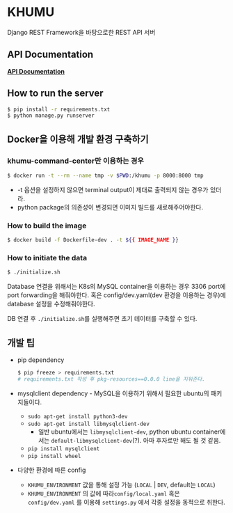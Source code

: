 # KHUMU

Django REST Framework을 바탕으로한 REST API 서버

## API Documentation

**[API Documentation](https://documenter.getpostman.com/view/13384984/TVsvfkxs)**

## How to run the server

```bash
$ pip install -r requirements.txt
$ python manage.py runserver
```

## Docker을 이용해 개발 환경 구축하기

### khumu-command-center만 이용하는 경우

```bash
$ docker run -t --rm --name tmp -v $PWD:/khumu -p 8000:8000 tmp
```

* -t 옵션을 설정하지 않으면 terminal output이 제대로 출력되지 않는 경우가 있더라.
* python package의 의존성이 변경되면 이미지 빌드를 새로해주어야한다.

### How to build the image

```bash
$ docker build -f Dockerfile-dev . -t ${{ IMAGE_NAME }}
``` 

### How to initiate the data

```bash
$ ./initialize.sh
```

Database 연결을 위해서는 K8s의 MySQL container을 이용하는 경우 3306 port에 port forwarding을 해줘야한다.
혹은 config/dev.yaml(dev 환경을 이용하는 경우)에 database 설정을 수정해줘야한다.

DB 연결 후 `./initialize.sh`를 실행해주면 초기 데이터를 구축할 수 있다.

## 개발 팁

* pip dependency
  ```bash
  $ pip freeze > requirements.txt
  # requirements.txt 작성 후 pkg-resources==0.0.0 line을 지워준다. 
  ```

* mysqlclient dependency - MySQL을 이용하기 위해서 필요한 ubuntu의 패키지들이다.
  * `sudo apt-get install python3-dev`
  * `sudo apt-get install libmysqlclient-dev`
    * 일반 ubuntu에서는 `libmysqlclient-dev`, python ubuntu container에서는 `default-libmysqlclient-dev`(?). 아마 후자로만 해도 될 것 같음.
  * `pip install mysqlclient`
  * `pip install wheel`

* 다양한 환경에 따른 config
  * `KHUMU_ENVIRONMENT` 값을 통해 설정 가능 (`LOCAL` | `DEV`, default는 `LOCAL`)
  * `KHUMU_ENVIRONMENT` 의 값에 따라`config/local.yaml` 혹은 `config/dev.yaml` 를 이용해 `settings.py` 에서 각종 설정을 동적으로 취한다.
